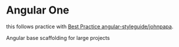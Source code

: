 
# Angular One


this follows practice with [Best Practice angular-styleguide/johnpapa](https://github.com/johnpapa/angular-styleguide).



Angular base scaffolding for large projects

